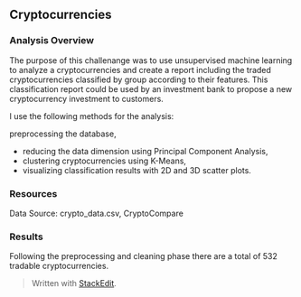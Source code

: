 ## Cryptocurrencies
### Analysis Overview
The purpose of this challenange was to use unsupervised machine learning to analyze a cryptocurrencies and create a report including the traded cryptocurrencies classified by group according to their features.
This classification report could be used by an investment bank to propose a new cryptocurrency investment to customers.

I use the following methods for the analysis:

preprocessing the database,
* reducing the data dimension using Principal Component Analysis,
* clustering cryptocurrencies using K-Means,
 * visualizing classification results with 2D and 3D scatter plots.

### Resources
Data Source: crypto_data.csv, CryptoCompare

### Results
Following the preprocessing and cleaning phase there are a total of 532 tradable cryptocurrencies.


> Written with [StackEdit](https://stackedit.io/).
